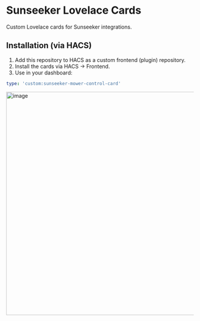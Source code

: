 # Sunseeker Lovelace Cards

Custom Lovelace cards for Sunseeker integrations.

## Installation (via HACS)

1. Add this repository to HACS as a custom frontend (plugin) repository.
2. Install the cards via HACS → Frontend.
3. Use in your dashboard:

```yaml
type: 'custom:sunseeker-mower-control-card'
```
<img width="897" height="600" alt="image" src="https://github.com/user-attachments/assets/dcd6eacb-ca4e-4ec4-b54a-866cdb6694e5" />

